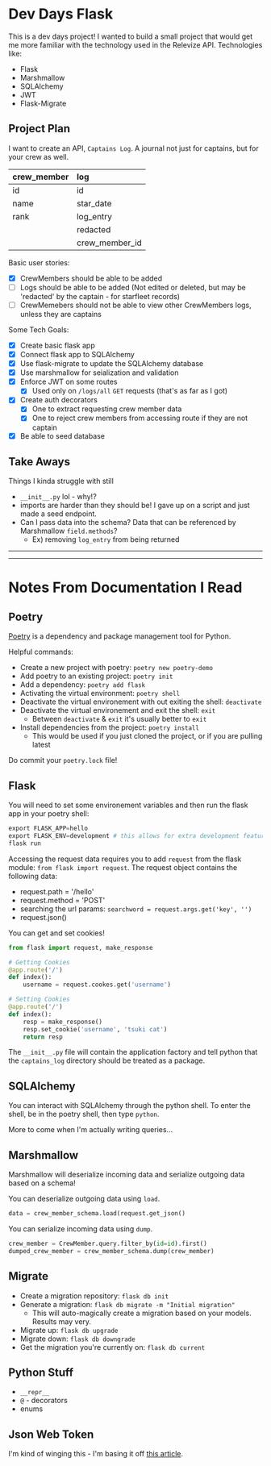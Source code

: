 # Dev Days Flask

This is a dev days project! I wanted to build a small project that would get me more familiar with the technology used in the Relevize API. Technologies like:
* Flask
* Marshmallow
* SQLAlchemy
* JWT
* Flask-Migrate

## Project Plan

I want to create an API, `Captains Log`. A journal not just for captains, but for your crew as well. 

| crew_member | log            |
| :---------- | :------------- |
| id          | id             |
| name        | star_date      |
| rank        | log_entry      |
|             | redacted       |
|             | crew_member_id |

Basic user stories:
- [x] CrewMembers should be able to be added
- [ ] Logs should be able to be added (Not edited or deleted, but may be 'redacted' by the captain - for starfleet records)
- [ ] CrewMemebers should not be able to view other CrewMembers logs, unless they are captains

Some Tech Goals:
- [x] Create basic flask app
- [x] Connect flask app to SQLAlchemy
- [x] Use flask-migrate to update the SQLAlchemy database
- [x] Use marshmallow for seialization and validation
- [x] Enforce JWT on some routes
    - [x] Used only on `/logs/all` `GET` requests (that's as far as I got)
- [x] Create auth decorators
    - [x] One to extract requesting crew member data 
    - [x] One to reject crew members from accessing route if they are not captain
- [x] Be able to seed database

## Take Aways

Things I kinda struggle with still
 * `__init__.py` lol - why!?
 * imports are harder than they should be! I gave up on a script and just made a seed endpoint.
 * Can I pass data into the schema? Data that can be referenced by Marshmallow `field.methods`?
    * Ex) removing `log_entry` from being returned 


---
---

# Notes From Documentation I Read

## Poetry

[Poetry](https://python-poetry.org/docs/) is a dependency and package management tool for Python.

Helpful commands:
- Create a new project with poetry: `poetry new poetry-demo`
- Add poetry to an existing project: `poetry init`
- Add a dependency: `poetry add flask`
- Activating the virtual environment: `poetry shell`
- Deactivate the virtual environement with out exiting the shell: `deactivate`
- Deactivate the virtual environement and exit the shell: `exit`
    - Between `deactivate` & `exit` it's usually better to `exit`
- Install dependencies from the project: `poetry install`
    - This would be used if you just cloned the project, or if you are pulling latest

Do commit your `poetry.lock` file! 

## Flask

You will need to set some environement variables and then run the flask app in your poetry shell:
```py
export FLASK_APP=hello
export FLASK_ENV=development # this allows for extra development features, like the flask debugger!
flask run
```

Accessing the request data requires you to add `request` from the flask module: `from flask import request`.
The request object contains the following data:
- request.path = '/hello'
- request.method = 'POST'
- searching the url params: `searchword = request.args.get('key', '')`
- request.json()

You can get and set cookies!
```py
from flask import request, make_response

# Getting Cookies
@app.route('/')
def index():
    username = request.cookes.get('username')

# Setting Cookies
@app.route('/')
def index():
    resp = make_response()
    resp.set_cookie('username', 'tsuki cat')
    return resp
```

The `__init__.py` file will contain the application factory and tell python that the `captains_log` directory should be treated as a package.

## SQLAlchemy

You can interact with SQLAlchemy through the python shell. To enter the shell, be in the poetry shell, then type `python`.

More to come when I'm actually writing queries...

## Marshmallow

Marshmallow will deserialize incoming data and serialize outgoing data based on a schema!

You can deserialize outgoing data using `load`. 
```py
data = crew_member_schema.load(request.get_json()
```

You can serialize incoming data using `dump`.
```py
crew_member = CrewMember.query.filter_by(id=id).first()
dumped_crew_member = crew_member_schema.dump(crew_member)
```

## Migrate

* Create a migration repository: `flask db init`
* Generate a migration: `flask db migrate -m "Initial migration"`
    * This will auto-magically create a migration based on your models. Results may very.
* Migrate up: `flask db upgrade`
* Migrate down: `flask db downgrade`
* Get the migration you're currently on: `flask db current`

## Python Stuff

* `__repr__`
* `@` - decorators
* enums

## Json Web Token

I'm kind of winging this - I'm basing it off [this article](https://realpython.com/token-based-authentication-with-flask/).

